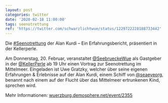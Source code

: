 ```yaml
---
layout: post
categories: twitter
date: '2020-02-18 11:00:00'
tags: seenotrettung
ref: 'https://twitter.com/schwarzlichtwue/status/1229722228188733442'
---
```

Die [#Seenotrettung](/t/seenotrettung) der Alan Kurdi – Ein Erfahrungsbericht, präsentiert in der Kellerperle.



Am Donnerstag, 20. Februar, veranstaltet [@SeebrueckeWue](https://twitter.com/SeebrueckeWue) als Gastgeber in der [@KellerPerle](https://twitter.com/KellerPerle) ab 19 Uhr einen Vortrag zur Seenotrettung im Mittelmeer.
Eingeladen ist Uwe Gratzky, welcher über seine eigenen Erfahrungen &amp; Erlebnisse auf der Alan Kurdi, einem Schiff von [@seaeyeorg](https://twitter.com/seaeyeorg), benannt nach einem auf der Flucht über das Mittelmeer ertrunkenen Kind, sprechen wird.



Mehr Informationen: [wuerzburg.demosphere.net/event/2355](https://wuerzburg.demosphere.net/event/2355)